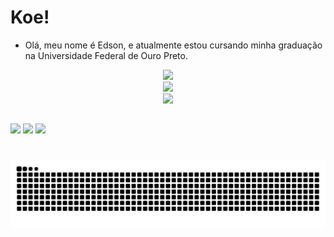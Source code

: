 # Koe!
- Olá, meu nome é Edson, e atualmente estou cursando minha graduação na Universidade Federal de Ouro Preto.

<div align="center">
   <img  src='https://github-readme-stats.vercel.app/api?username=Edson-Luiz&theme=dark&show_icons=true&hide_border=true&count_private=true' />
</div>
<div align="center">
   <img width=400 src='https://github-readme-streak-stats.herokuapp.com/?user=Edson-Luiz&theme=dark&hide_border=true' />
</div>
<div align="center">
   <img  src='https://github-readme-stats.vercel.app/api/top-langs/?username=Edson-Luiz&theme=dark&show_icons=true&hide_border=true&layout=compact' />
</div>


##

<div>
  <a href = "mailto:edsonnait@gmail.com"><img src="https://img.shields.io/badge/-Gmail-%23333?style=for-the-badge&logo=gmail&logoColor=white" target="_blank"></a>
  <a href="https://www.linkedin.com/in/edson-barbosa-748530205//" target="_blank"><img src="https://img.shields.io/badge/-LinkedIn-%230077B5?style=for-the-badge&logo=linkedin&logoColor=white" target="_blank"></a> 
   <a href="https://www.instagram.com/eds_lb/" target="_blank"><img src="https://img.shields.io/badge/-Instagram-%23E4405F?style=for-the-badge&logo=instagram&logoColor=white" target="_blank"></a>

#
  </div>
  
 <picture>
  <source media="(prefers-color-scheme: dark)" srcset="https://raw.githubusercontent.com/Davi-OS/Davi-OS/output/github-contribution-grid-snake-dark.svg">
  <source media="(prefers-color-scheme: dark)" srcset="https://raw.githubusercontent.com/Davi-OS/Davi-OS/output/github-contribution-grid-snake.svg">
  <img alt="github contribution grid snake animation" src="https://raw.githubusercontent.com/Davi-OS/Davi-OS/output/github-contribution-grid-snake.svg">
</picture>

  

